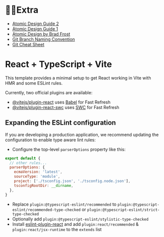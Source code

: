 # 👨‍💻Extra

- [Atomic Design Guide 2](https://www.toptal.com/designers/ui/atomic-design-sketch)
- [Atomic Design Guide 1](https://medium.com/@janelle.wg/atomic-design-pattern-how-to-structure-your-react-application-2bb4d9ca5f97)
- [Atomic Design by Brad Frost](https://atomicdesign.bradfrost.com/)
- [Git Branch Naming Convention](https://phoenixnap.com/kb/git-branch-name-convention)
- [Git Cheat Sheet](https://www.atlassian.com/git/tutorials/atlassian-git-cheatsheet)

# React + TypeScript + Vite

This template provides a minimal setup to get React working in Vite with HMR and some ESLint rules.

Currently, two official plugins are available:

- [@vitejs/plugin-react](https://github.com/vitejs/vite-plugin-react/blob/main/packages/plugin-react/README.md) uses [Babel](https://babeljs.io/) for Fast Refresh
- [@vitejs/plugin-react-swc](https://github.com/vitejs/vite-plugin-react-swc) uses [SWC](https://swc.rs/) for Fast Refresh

## Expanding the ESLint configuration

If you are developing a production application, we recommend updating the configuration to enable type aware lint rules:

- Configure the top-level `parserOptions` property like this:

```js
export default {
  // other rules...
  parserOptions: {
    ecmaVersion: 'latest',
    sourceType: 'module',
    project: ['./tsconfig.json', './tsconfig.node.json'],
    tsconfigRootDir: __dirname,
  },
}
```

- Replace `plugin:@typescript-eslint/recommended` to `plugin:@typescript-eslint/recommended-type-checked` or `plugin:@typescript-eslint/strict-type-checked`
- Optionally add `plugin:@typescript-eslint/stylistic-type-checked`
- Install [eslint-plugin-react](https://github.com/jsx-eslint/eslint-plugin-react) and add `plugin:react/recommended` & `plugin:react/jsx-runtime` to the `extends` list
